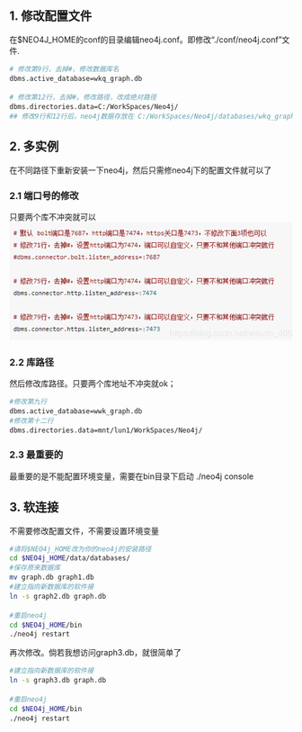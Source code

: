 ## 1. 修改配置文件
在$NEO4J_HOME的conf的目录编辑neo4j.conf。即修改“./conf/neo4j.conf”文件.

```bash
# 修改第9行，去掉#，修改数据库名
dbms.active_database=wkq_graph.db

# 修改第12行，去掉#。修改路径，改成绝对路径
dbms.directories.data=C:/WorkSpaces/Neo4j/
## 修改9行和12行后，neo4j数据存放在 C:/WorkSpaces/Neo4j/databases/wkq_graph.db，没错，多了一个databases
```
## 2. 多实例
在不同路径下重新安装一下neo4j，然后只需修neo4j下的配置文件就可以了
### 2.1 端口号的修改
只要两个库不冲突就可以
![](https://raw.githubusercontent.com/fray-hao/images/master/20190514084748.png)
### 2.2 库路径
然后修改库路径。只要两个库地址不冲突就ok；
```bash
#修改第九行
dbms.active_database=wwk_graph.db
#修改第十二行
dbms.directories.data=mnt/lun1/WorkSpaces/Neo4j/
```
### 2.3 最重要的
最重要的是不能配置环境变量，需要在bin目录下启动 ./neo4j console

## 3. 软连接

不需要修改配置文件，不需要设置环境变量
```bash
#请将$NEO4j_HOME改为你的neo4j的安装路径
cd $NEO4j_HOME/data/databases/
#保存原来数据库
mv graph.db graph1.db
#建立指向新数据库的软件接
ln -s graph2.db graph.db

#重启neo4j
cd $NEO4j_HOME/bin
./neo4j restart
```

再次修改。倘若我想访问graph3.db，就很简单了
```bash
#建立指向新数据库的软件接
ln -s graph3.db graph.db

#重启neo4j
cd $NEO4j_HOME/bin
./neo4j restart
```